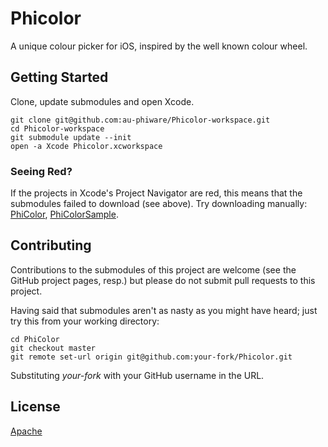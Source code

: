 Phicolor
========

A unique colour picker for iOS, inspired by the well known colour wheel.

Getting Started
---------------

Clone, update submodules and open Xcode.

    git clone git@github.com:au-phiware/Phicolor-workspace.git
    cd Phicolor-workspace
    git submodule update --init
    open -a Xcode Phicolor.xcworkspace

### Seeing Red?

If the projects in Xcode's Project Navigator are red, this means that the submodules failed to download (see above). Try downloading manually: [PhiColor](https://github.com/au-phiware/PhiColor), [PhiColorSample](https://github.com/au-phiware/PhiColorSample).

Contributing
------------

Contributions to the submodules of this project are welcome (see the GitHub project pages, resp.) but please do not submit pull requests to this project.

Having said that submodules aren't as nasty as you might have heard; just try this from your working directory:

    cd PhiColor
    git checkout master
    git remote set-url origin git@github.com:your-fork/Phicolor.git

Substituting *your-fork* with your GitHub username in the URL. 

License
-------

[Apache](LICENSE)
